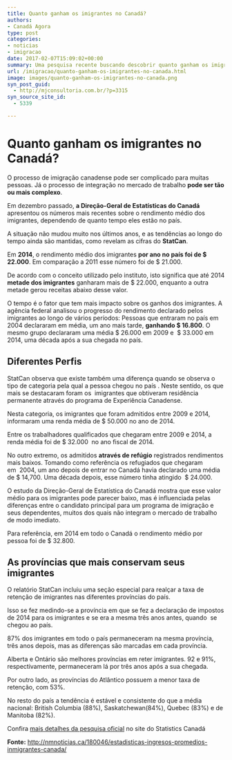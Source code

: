 ```yaml
---
title: Quanto ganham os imigrantes no Canadá?
authors:
- Canadá Agora
type: post
categories:
- noticias
- imigracao
date: 2017-02-07T15:09:02+00:00
summary: Uma pesquisa recente buscando descobrir quanto ganham os imigrantes no Canadá mostra que a diferença salarial entre imigrantes é pior do que se imaginava
url: /imigracao/quanto-ganham-os-imigrantes-no-canada.html
image: images/quanto-ganham-os-imigrantes-no-canada.png
syn_post_guid:
  - http://mjconsultoria.com.br/?p=3315
syn_source_site_id:
  - 5339

---
```

# Quanto ganham os imigrantes no Canadá?

O processo de imigração canadense pode ser complicado para muitas pessoas. Já o processo de integração no mercado de trabalho **pode ser tão ou mais complexo**.

Em dezembro passado, **a Direção-Geral de Estatísticas do Canadá** apresentou os números mais recentes sobre o rendimento médio dos imigrantes, dependendo de quanto tempo eles estão no país.

A situação não mudou muito nos últimos anos, e as tendências ao longo do tempo ainda são mantidas, como revelam as cifras do **StatCan**.

Em **2014**, o rendimento médio dos imigrantes **por ano no país foi de $ 22.000**. Em comparação a 2011 esse número foi de $ 21.000.

De acordo com o conceito utilizado pelo instituto, isto significa que até 2014 **metade dos imigrantes** ganharam mais de $ 22.000, enquanto a outra metade gerou receitas abaixo desse valor.

O tempo é o fator que tem mais impacto sobre os ganhos dos imigrantes. A agência federal analisou o progresso do rendimento declarado pelos imigrantes ao longo de vários períodos: Pessoas que entraram no país em 2004 declararam em média, um ano mais tarde, **ganhando $ 16.800**. O mesmo grupo declararam uma média $ 26.000 em 2009 e  $ 33.000 em 2014, uma década após a sua chegada no país.

## Diferentes Perfis

StatCan observa que existe também uma diferença quando se observa o tipo de categoria pela qual a pessoa chegou no país . Neste sentido, os que mais se destacaram foram os  imigrantes que obtiveram residência permanente através do programa de Experiência Canadense.

Nesta categoria, os imigrantes que foram admitidos entre 2009 e 2014, informaram uma renda média de $ 50.000 no ano de 2014.

Entre os trabalhadores qualificados que chegaram entre 2009 e 2014, a renda média foi de $ 32.000  no ano fiscal de 2014.

No outro extremo, os admitidos **através de refúgio** registrados rendimentos mais baixos. Tomando como referência os refugiados que chegaram em  2004, um ano depois de entrar no Canadá havia declarado uma média de $ 14,700. Uma década depois, esse número tinha atingido  $ 24.000.

O estudo da Direção-Geral de Estatística do Canadá mostra que esse valor médio para os imigrantes pode parecer baixo, mas é influenciada pelas diferenças entre o candidato principal para um programa de imigração e seus dependentes, muitos dos quais não integram o mercado de trabalho de modo imediato.

Para referência, em 2014 em todo o Canadá o rendimento médio por pessoa foi de $ 32.800.

## As províncias que mais conservam seus imigrantes

O relatório StatCan incluiu uma seção especial para realçar a taxa de retenção de imigrantes nas diferentes províncias do país.

Isso se fez medindo-se a província em que se fez a declaração de impostos de 2014 para os imigrantes e se era a mesma três anos antes, quando  se chegou ao país.

87% dos imigrantes em todo o país permaneceram na mesma província, três anos depois, mas as diferenças são marcadas em cada província.

Alberta e Ontário são melhores províncias em reter imigrantes. 92 e 91%, respectivamente, permaneceram lá por três anos após a sua chegada.

Por outro lado, as províncias do Atlântico possuem a menor taxa de retenção, com 53%.

No resto do país a tendência é estável e consistente do que a média nacional: British Columbia (88%), Saskatchewan(84%), Quebec (83%) e de Manitoba (82%).

Confira <a href="http://www.statcan.gc.ca/daily-quotidien/161212/dq161212b-eng.htm" target="_blank">mais detalhes da pesquisa oficial</a> no site do Statistics Canadá

**Fonte:** <a href="http://nmnoticias.ca/180046/estadisticas-ingresos-promedios-inmigrantes-canada/" target="_blank">http://nmnoticias.ca/180046/estadisticas-ingresos-promedios-inmigrantes-canada/</a>